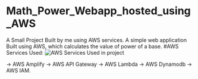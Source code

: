 # Math_Power_Webapp_hosted_using_AWS
A Small Project Built by me using AWS services.
A simple web application Built using AWS, which calculates the value of power of a base.
#AWS Services Used:
![AWS Services Used in project](Project-Images/AWSServicesUsed.png)

-> AWS Amplify
-> AWS API Gateway
-> AWS Lambda
-> AWS Dynamodb
-> AWS IAM.


